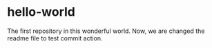 # hello-world
 The first repository in this wonderful world.
 Now, we are changed the readme file to test commit action. 
